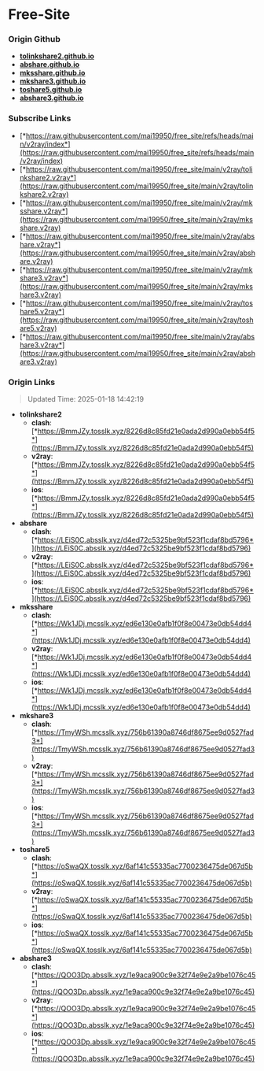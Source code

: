 # Free-Site

### Origin Github

- [**tolinkshare2.github.io**](https://github.com/tolinkshare2/tolinkshare2.github.io)
- [**abshare.github.io**](https://github.com/abshare/abshare.github.io)
- [**mksshare.github.io**](https://github.com/mksshare/mksshare.github.io)
- [**mkshare3.github.io**](https://github.com/mkshare3/mkshare3.github.io)
- [**toshare5.github.io**](https://github.com/toshare5/toshare5.github.io)
- [**abshare3.github.io**](https://github.com/abshare3/abshare3.github.io)

### Subscribe Links

- [*https://raw.githubusercontent.com/mai19950/free_site/refs/heads/main/v2ray/index*](https://raw.githubusercontent.com/mai19950/free_site/refs/heads/main/v2ray/index)
- [*https://raw.githubusercontent.com/mai19950/free_site/main/v2ray/tolinkshare2.v2ray*](https://raw.githubusercontent.com/mai19950/free_site/main/v2ray/tolinkshare2.v2ray)
- [*https://raw.githubusercontent.com/mai19950/free_site/main/v2ray/mksshare.v2ray*](https://raw.githubusercontent.com/mai19950/free_site/main/v2ray/mksshare.v2ray)
- [*https://raw.githubusercontent.com/mai19950/free_site/main/v2ray/abshare.v2ray*](https://raw.githubusercontent.com/mai19950/free_site/main/v2ray/abshare.v2ray)
- [*https://raw.githubusercontent.com/mai19950/free_site/main/v2ray/mkshare3.v2ray*](https://raw.githubusercontent.com/mai19950/free_site/main/v2ray/mkshare3.v2ray)
- [*https://raw.githubusercontent.com/mai19950/free_site/main/v2ray/toshare5.v2ray*](https://raw.githubusercontent.com/mai19950/free_site/main/v2ray/toshare5.v2ray)
- [*https://raw.githubusercontent.com/mai19950/free_site/main/v2ray/abshare3.v2ray*](https://raw.githubusercontent.com/mai19950/free_site/main/v2ray/abshare3.v2ray)

### Origin Links

> Updated Time: 2025-01-18 14:42:19

- **tolinkshare2**
  - **clash**: [*https://BmmJZy.tosslk.xyz/8226d8c85fd21e0ada2d990a0ebb54f5*](https://BmmJZy.tosslk.xyz/8226d8c85fd21e0ada2d990a0ebb54f5)
  - **v2ray**: [*https://BmmJZy.tosslk.xyz/8226d8c85fd21e0ada2d990a0ebb54f5*](https://BmmJZy.tosslk.xyz/8226d8c85fd21e0ada2d990a0ebb54f5)
  - **ios**: [*https://BmmJZy.tosslk.xyz/8226d8c85fd21e0ada2d990a0ebb54f5*](https://BmmJZy.tosslk.xyz/8226d8c85fd21e0ada2d990a0ebb54f5)
- **abshare**
  - **clash**: [*https://LEiS0C.absslk.xyz/d4ed72c5325be9bf523f1cdaf8bd5796*](https://LEiS0C.absslk.xyz/d4ed72c5325be9bf523f1cdaf8bd5796)
  - **v2ray**: [*https://LEiS0C.absslk.xyz/d4ed72c5325be9bf523f1cdaf8bd5796*](https://LEiS0C.absslk.xyz/d4ed72c5325be9bf523f1cdaf8bd5796)
  - **ios**: [*https://LEiS0C.absslk.xyz/d4ed72c5325be9bf523f1cdaf8bd5796*](https://LEiS0C.absslk.xyz/d4ed72c5325be9bf523f1cdaf8bd5796)
- **mksshare**
  - **clash**: [*https://Wk1JDj.mcsslk.xyz/ed6e130e0afb1f0f8e00473e0db54dd4*](https://Wk1JDj.mcsslk.xyz/ed6e130e0afb1f0f8e00473e0db54dd4)
  - **v2ray**: [*https://Wk1JDj.mcsslk.xyz/ed6e130e0afb1f0f8e00473e0db54dd4*](https://Wk1JDj.mcsslk.xyz/ed6e130e0afb1f0f8e00473e0db54dd4)
  - **ios**: [*https://Wk1JDj.mcsslk.xyz/ed6e130e0afb1f0f8e00473e0db54dd4*](https://Wk1JDj.mcsslk.xyz/ed6e130e0afb1f0f8e00473e0db54dd4)
- **mkshare3**
  - **clash**: [*https://TmyWSh.mcsslk.xyz/756b61390a8746df8675ee9d0527fad3*](https://TmyWSh.mcsslk.xyz/756b61390a8746df8675ee9d0527fad3)
  - **v2ray**: [*https://TmyWSh.mcsslk.xyz/756b61390a8746df8675ee9d0527fad3*](https://TmyWSh.mcsslk.xyz/756b61390a8746df8675ee9d0527fad3)
  - **ios**: [*https://TmyWSh.mcsslk.xyz/756b61390a8746df8675ee9d0527fad3*](https://TmyWSh.mcsslk.xyz/756b61390a8746df8675ee9d0527fad3)
- **toshare5**
  - **clash**: [*https://oSwaQX.tosslk.xyz/6af141c55335ac7700236475de067d5b*](https://oSwaQX.tosslk.xyz/6af141c55335ac7700236475de067d5b)
  - **v2ray**: [*https://oSwaQX.tosslk.xyz/6af141c55335ac7700236475de067d5b*](https://oSwaQX.tosslk.xyz/6af141c55335ac7700236475de067d5b)
  - **ios**: [*https://oSwaQX.tosslk.xyz/6af141c55335ac7700236475de067d5b*](https://oSwaQX.tosslk.xyz/6af141c55335ac7700236475de067d5b)
- **abshare3**
  - **clash**: [*https://QOO3Dp.absslk.xyz/1e9aca900c9e32f74e9e2a9be1076c45*](https://QOO3Dp.absslk.xyz/1e9aca900c9e32f74e9e2a9be1076c45)
  - **v2ray**: [*https://QOO3Dp.absslk.xyz/1e9aca900c9e32f74e9e2a9be1076c45*](https://QOO3Dp.absslk.xyz/1e9aca900c9e32f74e9e2a9be1076c45)
  - **ios**: [*https://QOO3Dp.absslk.xyz/1e9aca900c9e32f74e9e2a9be1076c45*](https://QOO3Dp.absslk.xyz/1e9aca900c9e32f74e9e2a9be1076c45)
